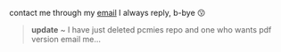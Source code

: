 contact me through my [email](mailto:hello.harshkd@gmail.com) I always reply, b-bye 😗

> **update** ~ I have just deleted pcmies repo and one who wants pdf version email me...
